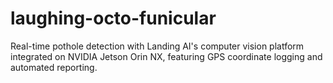 # laughing-octo-funicular
Real-time pothole detection with Landing AI's computer vision platform integrated on NVIDIA Jetson Orin NX, featuring GPS coordinate logging and automated  reporting.
